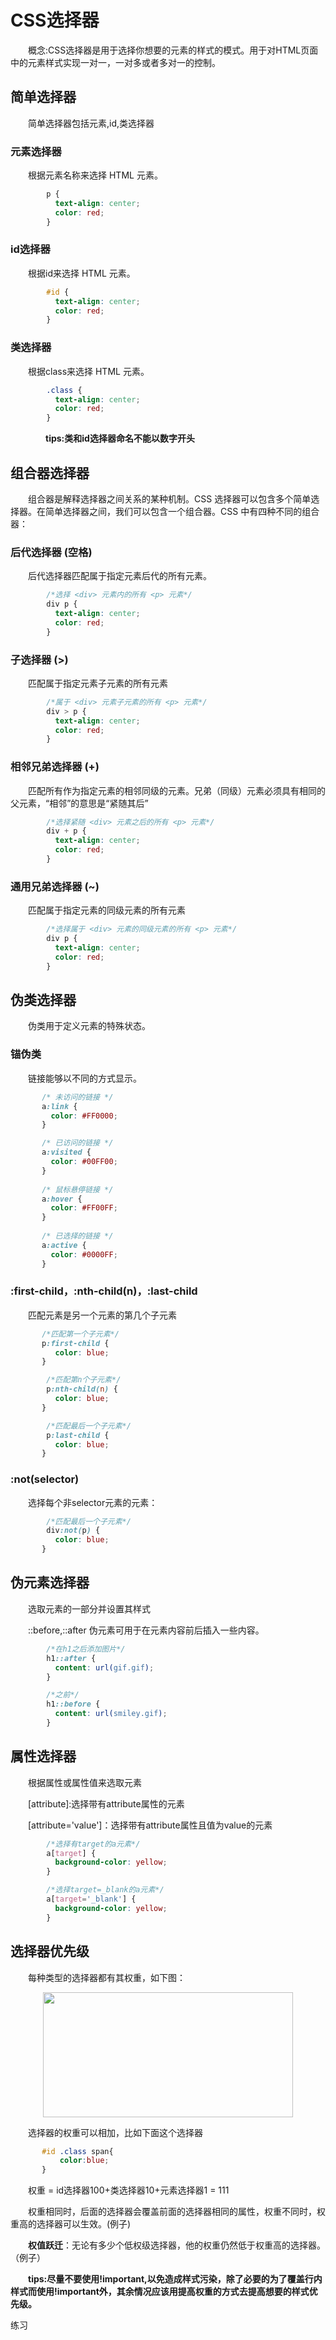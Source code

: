 
# CSS选择器

　　概念:CSS选择器是用于选择你想要的元素的样式的模式。用于对HTML页面中的元素样式实现一对一，一对多或者多对一的控制。

## 简单选择器

　　简单选择器包括元素,id,类选择器

### 元素选择器

　　根据元素名称来选择 HTML 元素。

```css
        p {
          text-align: center;
          color: red;
        }
```

### id选择器

　　根据id来选择 HTML 元素。

```css
        #id {
          text-align: center;
          color: red;
        }
```

### 类选择器

　　根据class来选择 HTML 元素。

```css
        .class {
          text-align: center;
          color: red;
        }
```

　　　　**tips:类和id选择器命名不能以数字开头**

## 组合器选择器

　　组合器是解释选择器之间关系的某种机制。CSS 选择器可以包含多个简单选择器。在简单选择器之间，我们可以包含一个组合器。CSS 中有四种不同的组合器：

### 后代选择器 (空格)

　　后代选择器匹配属于指定元素后代的所有元素。

```css
        /*选择 <div> 元素内的所有 <p> 元素*/
        div p {
          text-align: center;
          color: red;
        }
```

### 子选择器 (>)

　　匹配属于指定元素子元素的所有元素

```css
        /*属于 <div> 元素子元素的所有 <p> 元素*/
        div > p {
          text-align: center;
          color: red;
        }
```

### 相邻兄弟选择器 (+)

　　匹配所有作为指定元素的相邻同级的元素。兄弟（同级）元素必须具有相同的父元素，“相邻”的意思是“紧随其后”

```css
        /*选择紧随 <div> 元素之后的所有 <p> 元素*/
        div + p {
          text-align: center;
          color: red;
        }
```

### 通用兄弟选择器 (~)

　　匹配属于指定元素的同级元素的所有元素

```css
        /*选择属于 <div> 元素的同级元素的所有 <p> 元素*/
        div p {
          text-align: center;
          color: red;
        }
```

## 伪类选择器

　　伪类用于定义元素的特殊状态。

### 锚伪类

　　链接能够以不同的方式显示。

```css
       /* 未访问的链接 */
       a:link {
         color: #FF0000;
       }

       /* 已访问的链接 */
       a:visited {
         color: #00FF00;
       }
       
       /* 鼠标悬停链接 */
       a:hover {
         color: #FF00FF;
       }
       
       /* 已选择的链接 */
       a:active {
         color: #0000FF;
       }
```

### :first-child，:nth-child(n)，:last-child

　　匹配元素是另一个元素的第几个子元素

```css
       /*匹配第一个子元素*/
       p:first-child {
          color: blue;
       }

        /*匹配第n个子元素*/
        p:nth-child(n) {
          color: blue;
       }

        /*匹配最后一个子元素*/
        p:last-child {
          color: blue;
       }
```

### :not(selector)

　　选择每个非selector元素的元素：

```css
        /*匹配最后一个子元素*/
        div:not(p) {
          color: blue;
       }

```

## 伪元素选择器

　　选取元素的一部分并设置其样式

　　::before,::after 伪元素可用于在元素内容前后插入一些内容。

```css
        /*在h1之后添加图片*/
        h1::after {
          content: url(gif.gif);
        }

        /*之前*/
        h1::before {
          content: url(smiley.gif);
        }
```

## 属性选择器

　　根据属性或属性值来选取元素

　　[attribute]:选择带有attribute属性的元素

　　[attribute='value']：选择带有attribute属性且值为value的元素

```css
        /*选择有target的a元素*/
        a[target] {
          background-color: yellow;
        }

        /*选择target=_blank的a元素*/
        a[target='_blank'] {
          background-color: yellow;
        }
```

## 选择器优先级

　　每种类型的选择器都有其权重，如下图：

<div align="center">
  <img width='400' height='200' src='img/css-specificity.jpg'></img>
</div>

　　选择器的权重可以相加，比如下面这个选择器

```css
       #id .class span{
           color:blue;
       }

```

　　权重 = id选择器100+类选择器10+元素选择器1 = 111

　　权重相同时，后面的选择器会覆盖前面的选择器相同的属性，权重不同时，权重高的选择器可以生效。(例子)

　　**权值跃迁**：无论有多少个低权级选择器，他的权重仍然低于权重高的选择器。（例子）

　　**tips:尽量不要使用!important,以免造成样式污染，除了必要的为了覆盖行内样式而使用!important外，其余情况应该用提高权重的方式去提高想要的样式优先级。**

练习